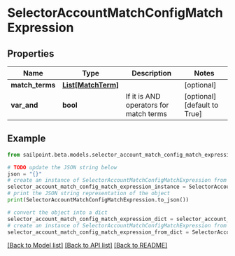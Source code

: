 # SelectorAccountMatchConfigMatchExpression


## Properties

Name | Type | Description | Notes
------------ | ------------- | ------------- | -------------
**match_terms** | [**List[MatchTerm]**](MatchTerm.md) |  | [optional] 
**var_and** | **bool** | If it is AND operators for match terms | [optional] [default to True]

## Example

```python
from sailpoint.beta.models.selector_account_match_config_match_expression import SelectorAccountMatchConfigMatchExpression

# TODO update the JSON string below
json = "{}"
# create an instance of SelectorAccountMatchConfigMatchExpression from a JSON string
selector_account_match_config_match_expression_instance = SelectorAccountMatchConfigMatchExpression.from_json(json)
# print the JSON string representation of the object
print(SelectorAccountMatchConfigMatchExpression.to_json())

# convert the object into a dict
selector_account_match_config_match_expression_dict = selector_account_match_config_match_expression_instance.to_dict()
# create an instance of SelectorAccountMatchConfigMatchExpression from a dict
selector_account_match_config_match_expression_from_dict = SelectorAccountMatchConfigMatchExpression.from_dict(selector_account_match_config_match_expression_dict)
```
[[Back to Model list]](../README.md#documentation-for-models) [[Back to API list]](../README.md#documentation-for-api-endpoints) [[Back to README]](../README.md)


